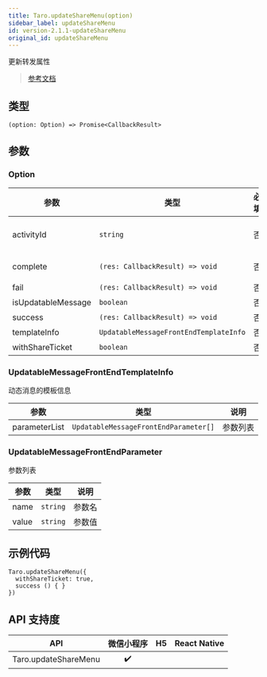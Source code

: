 ```yaml
---
title: Taro.updateShareMenu(option)
sidebar_label: updateShareMenu
id: version-2.1.1-updateShareMenu
original_id: updateShareMenu
---
```


更新转发属性

> [参考文档](https://developers.weixin.qq.com/miniprogram/dev/api/share/wx.updateShareMenu.html)

## 类型

```tsx
(option: Option) => Promise<CallbackResult>
```

## 参数

### Option

<table>
  <thead>
    <tr>
      <th>参数</th>
      <th>类型</th>
      <th style="text-align:center">必填</th>
      <th>说明</th>
    </tr>
  </thead>
  <tbody>
    <tr>
      <td>activityId</td>
      <td><code>string</code></td>
      <td style="text-align:center">否</td>
      <td>动态消息的 activityId。通过 <a href="https://developers.weixin.qq.com/miniprogram/dev/api-backend/open-api/updatable-message/updatableMessage.createActivityId.html">updatableMessage.createActivityId</a> 接口获取</td>
    </tr>
    <tr>
      <td>complete</td>
      <td><code>(res: CallbackResult) =&gt; void</code></td>
      <td style="text-align:center">否</td>
      <td>接口调用结束的回调函数（调用成功、失败都会执行）</td>
    </tr>
    <tr>
      <td>fail</td>
      <td><code>(res: CallbackResult) =&gt; void</code></td>
      <td style="text-align:center">否</td>
      <td>接口调用失败的回调函数</td>
    </tr>
    <tr>
      <td>isUpdatableMessage</td>
      <td><code>boolean</code></td>
      <td style="text-align:center">否</td>
      <td>是否是动态消息，详见<a href="https://developers.weixin.qq.com/miniprogram/dev/framework/open-ability/share/updatable-message.html">动态消息</a></td>
    </tr>
    <tr>
      <td>success</td>
      <td><code>(res: CallbackResult) =&gt; void</code></td>
      <td style="text-align:center">否</td>
      <td>接口调用成功的回调函数</td>
    </tr>
    <tr>
      <td>templateInfo</td>
      <td><code>UpdatableMessageFrontEndTemplateInfo</code></td>
      <td style="text-align:center">否</td>
      <td>动态消息的模板信息</td>
    </tr>
    <tr>
      <td>withShareTicket</td>
      <td><code>boolean</code></td>
      <td style="text-align:center">否</td>
      <td>是否使用带 shareTicket 的转发<a href="https://developers.weixin.qq.com/miniprogram/dev/framework/open-ability/share.html">详情</a></td>
    </tr>
  </tbody>
</table>

### UpdatableMessageFrontEndTemplateInfo

动态消息的模板信息

<table>
  <thead>
    <tr>
      <th>参数</th>
      <th>类型</th>
      <th>说明</th>
    </tr>
  </thead>
  <tbody>
    <tr>
      <td>parameterList</td>
      <td><code>UpdatableMessageFrontEndParameter[]</code></td>
      <td>参数列表</td>
    </tr>
  </tbody>
</table>

### UpdatableMessageFrontEndParameter

参数列表

<table>
  <thead>
    <tr>
      <th>参数</th>
      <th>类型</th>
      <th>说明</th>
    </tr>
  </thead>
  <tbody>
    <tr>
      <td>name</td>
      <td><code>string</code></td>
      <td>参数名</td>
    </tr>
    <tr>
      <td>value</td>
      <td><code>string</code></td>
      <td>参数值</td>
    </tr>
  </tbody>
</table>

## 示例代码

```tsx
Taro.updateShareMenu({
  withShareTicket: true,
  success () { }
})
```

## API 支持度

| API | 微信小程序 | H5 | React Native |
| :---: | :---: | :---: | :---: |
| Taro.updateShareMenu | ✔️ |  |  |
